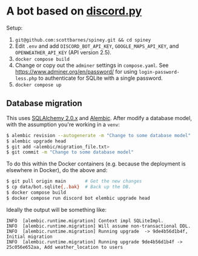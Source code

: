 # A bot based on [discord.py](https://discordpy.readthedocs.io/en/stable/)

Setup:
1. `git@github.com:scottbarnes/spiney.git && cd spiney`
2. Edit `.env` and add `DISCORD_BOT_API_KEY`, `GOOGLE_MAPS_API_KEY`, and `OPENWEATHER_API_KEY` (API version 2.5).
3. `docker compose build`
4. Change or copy out the `adminer` settings in `compose.yaml`. See https://www.adminer.org/en/password/ for using `login-password-less.php` to authenticate for SQLite with a single password.
5. `docker compose up`

## Database migration
This uses [SQLAlchemy 2.0.x](https://www.sqlalchemy.org/) and [Alembic](https://alembic.sqlalchemy.org/en/latest/).
After modify a database model, with the assumption you're working in a `venv`:
```bash
$ alembic revision --autogenerate -m "Change to some database model"
$ alembic upgrade head
$ git add <alembic/migration_file.txt>
$ git commit -m "Change to some database model"
```
To do this within the Docker containers (e.g. because the deployment is elsewhere in Docker), do the above and:
```bash
$ git pull origin main       # Get the new changes
$ cp data/bot.sqlite{,.bak}  # Back up the DB.
$ docker compose build
$ docker compose run discord bot elembic upgrade head
```

Ideally the output will be something like:
```
INFO  [alembic.runtime.migration] Context impl SQLiteImpl.
INFO  [alembic.runtime.migration] Will assume non-transactional DDL.
INFO  [alembic.runtime.migration] Running upgrade  -> 9de4b56d1b4f, Initial migration
INFO  [alembic.runtime.migration] Running upgrade 9de4b56d1b4f -> 25c056e652aa, Add weather_location to users
```
